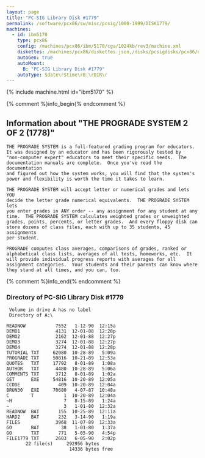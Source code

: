 ```yaml
---
layout: page
title: "PC-SIG Library Disk #1779"
permalink: /software/pcx86/sw/misc/pcsig/1000-1999/DISK1779/
machines:
  - id: ibm5170
    type: pcx86
    config: /machines/pcx86/ibm/5170/cga/1024kb/rev3/machine.xml
    diskettes: /machines/pcx86/diskettes.json,/disks/pcsigdisks/pcx86/diskettes.json
    autoGen: true
    autoMount:
      B: "PC-SIG Library Disk #1779"
    autoType: $date\r$time\rB:\rDIR\r
---
```


{% include machine.html id="ibm5170" %}

{% comment %}info_begin{% endcomment %}

## Information about "THE PROGRADE SYSTEM  2 OF 2 (1778)"

    THE PROGRADE SYSTEM is a full-featured grading program for educators.
    It was designed by an educator and has been rigorously tested by
    "non-computer expert" educators to meet their specific needs.  The
    documentation manuals are complete.  Once you've read the documentation
    and figured out how the system works, you will find that the system's
    power and flexibility is worth the time it takes to learn.
    
    THE PROGRADE SYSTEM will accept letter or numerical grades and lets YOU
    decide the letter grade numerical equivalents.  THE PROGRADE SYSTEM lets
    you enter grades in ANY order -- any assignment for any student at any
    time.  THE PROGRADE SYSTEM calculates weighted grades or unweighted
    grades, points, percents, or letter grades.  And every floppy disk can
    store dozens of class files, each with up to 35 students, 45 assignments
    per student.
    
    PROGRADE computes class averages, comparisons of grades, ranked or
    alphabetical class lists, averages of all tests, homeworks, etc.  It
    will provide individual progress reports with averages for all
    assignment categories.  Your students and their parents can know where
    they stand at all times, and you can, too.
{% comment %}info_end{% endcomment %}


### Directory of PC-SIG Library Disk #1779

     Volume in drive A has no label
     Directory of A:\

    READNOW           7552   1-12-90  12:15a
    DEMO1             4131  12-01-88  12:28p
    DEMO2             2162  12-01-88  12:27p
    DEMO3             3274  12-01-88  12:27p
    DEMO4             3274  12-01-88  12:28p
    TUTORIAL TXT     62080  10-28-89   5:09a
    PROGRADE TXT     50816  10-21-89  12:53a
    QUOTES   TXT     17792   8-01-89   1:08a
    AUTHOR   TXT      4480  10-28-89   5:06a
    COMMENTS TXT      3712   8-01-89   1:02a
    GET      EXE     54816  10-20-89  12:05a
    CCODE              409  10-20-89  12:04a
    BRUN30   EXE     70680   4-07-87  10:48a
    C        T           1  10-20-89  12:04a
    ~H                   7   8-15-89   1:24a
    ~                    3   1-01-80  12:32a
    READNOW  BAT       155  10-25-89  12:11a
    HARD2    BAT       232   3-14-90   1:19a
    FILES             3968  11-07-89  12:33a
    GO       BAT        38   1-01-80   1:37a
    GO       TXT       771   5-05-90   4:54p
    FILE1779 TXT      2603   6-05-90   2:02p
           22 file(s)     292956 bytes
                           14336 bytes free
